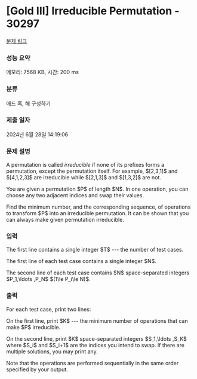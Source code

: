 # [Gold III] Irreducible Permutation - 30297 

[문제 링크](https://www.acmicpc.net/problem/30297) 

### 성능 요약

메모리: 7568 KB, 시간: 200 ms

### 분류

애드 혹, 해 구성하기

### 제출 일자

2024년 6월 28일 14:19:06

### 문제 설명

<p>A permutation is called <em>irreducible</em> if none of its prefixes forms a permutation, except the permutation itself. For example, $[2,3,1]$ and $[4,1,2,3]$ are irreducible while $[2,1,3]$ and $[1,3,2]$ are not.</p>

<p>You are given a permutation $P$ of length $N$. In one operation, you can choose any two adjacent indices and swap their values.</p>

<p>Find the minimum number, and the corresponding sequence, of operations to transform $P$ into an irreducible permutation. It can be shown that you can always make given permutation irreducible.</p>

### 입력 

 <p>The first line contains a single integer $T$ --- the number of test cases.</p>

<p>The first line of each test case contains a single integer $N$.</p>

<p>The second line of each test case contains $N$ space-separated integers $P_1,\ldots ,P_N$ $(1\le P_i\le N)$.</p>

### 출력 

 <p>For each test case, print two lines:</p>

<p>On the first line, print $K$ --- the minimum number of operations that can make $P$ irreducible.</p>

<p>On the second line, print $K$ space-separated integers $S_1,\ldots ,S_K$ where $S_i$ and $S_i+1$ are the indices you intend to swap. If there are multiple solutions, you may print any.</p>

<p>Note that the operations are performed sequentially in the same order specified by your output.</p>

